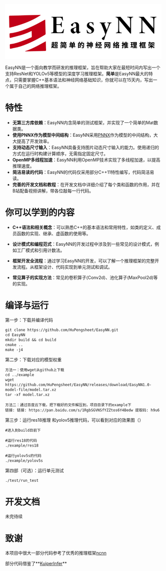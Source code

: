 <img src="./images/logo.png" />

EasyNN是一个面向教学而研发的推理框架，旨在帮助大家在最短时间内写出一个支持ResNet和YOLOv5等模型的深度学习推理框架。**简单**是EasyNN最大的特点，只需要掌握C++基本语法和神经网络基础知识，你就可以在15天内，写出一个属于自己的网络推理框架。

# 特性

- **无第三方库依赖**：EasyNN内含简单的测试框架，并实现了一个简单的Mat数据类。
- **使用PNNX作为模型中间结构**：EasyNN采用[PNNX](https://github.com/Tencent/ncnn/tree/master/tools/pnnx)作为模型的中间结构，大大提高了开发效率。
- **支持动态尺寸输入**：EasyNN具备支持图片动态尺寸输入的能力。使用递归的方式在运行时构建计算顺序，无需指定固定尺寸。
- **OpenMP多线程加速**：EasyNN利用OpenMP技术实现了多线程加速，以提高推理速度。
- **简洁易读的代码**：EasyNN的代码仅采用部分C++11特性编写，代码简洁易读。
- **完善的开发文档和教程**：在开发文档中详细介绍了每个类和函数的作用，并在B站配备视频讲解，带各位敲每一行代码。

# 你可以学到的内容

- **C++语法和相关概念**：可以熟悉C++的基本语法和常用特性，如类的定义、成员函数的实现、继承、虚函数的使用等。

- **设计模式和编程范式**：EasyNN的开发过程中涉及到一些常见的设计模式，例如工厂模式和引用计数法。

- **框架开发全流程**：通过学习EasyNN的开发，可以了解一个推理框架的完整开发流程。从框架设计、代码实现到单元测试和调试。

- **常见算子的实现方法**：常见的卷积算子(Conv2d)、池化算子(MaxPool2d)等的实现。

   

# 编译与运行

第一步：下载并编译代码

```shell
git clone https://github.com/HuPengsheet/EasyNN.git
cd EasyNN
mkdir build && cd build
cmake ..
make -j4
```

第二步：下载对应的模型权重

```shell
方法一：使用wget从github上下载
cd ../example
wget https://github.com/HuPengsheet/EasyNN/releases/download/EasyNN1.0-model-file/model.tar.xz
tar -xf model.tar.xz

方法二：通过百度云下载，把下载好的文件解压到，项目目录下的example下
链接: 链接: https://pan.baidu.com/s/1RgbSGVNSfYZZtos6Y4Bedw 提取码: h9u6 
```

第三步：运行res18推理 和yolov5推理代码，可以看到对应的效果图（）

```shell
#进入到build目前下

#运行res18的代码
./example/res18

#运行yolov5s的代码
./example/yolov5s
```

第四部（可选）：运行单元测试

```shell
./test/run_test
```

# 开发文档

未完待续

# 致谢

本项目中很大一部分代码参考了优秀的推理框架[ncnn](https://github.com/Tencent/ncnn)

部分代码借鉴了**[KuiperInfer](https://github.com/zjhellofss/KuiperInfer)**
